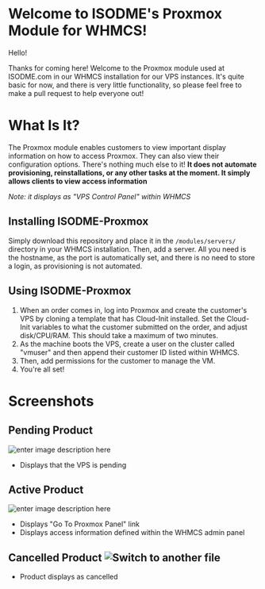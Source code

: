 # Welcome to ISODME's Proxmox Module for WHMCS!
Hello!

Thanks for coming here! Welcome to the Proxmox module used at ISODME.com in our WHMCS installation for our VPS instances. It's quite basic for now, and there is very little functionality, so please feel free to make a pull request to help everyone out!

# What Is It?

The Proxmox module enables customers to view important display information on how to access Proxmox. They can also view their configuration options. There's nothing much else to it! **It does not automate provisioning, reinstallations, or any other tasks at the moment. It simply allows clients to view access information**

*Note: it displays as "VPS Control Panel" within WHMCS*

## Installing ISODME-Proxmox

Simply download this repository and place it in the `/modules/servers/` directory in your WHMCS installation. Then, add a server. All you need is the hostname, as the port is automatically set, and there is no need to store a login, as provisioning is not automated.

## Using ISODME-Proxmox

1. When an order comes in, log into Proxmox and create the customer's VPS by cloning a template that has Cloud-Init installed. Set the Cloud-Init variables to what the customer submitted on the order, and adjust disk/CPU/RAM. This should take a maximum of two minutes.
2. As the machine boots the VPS, create a user on the cluster called "vmuser" and then append their customer ID listed within WHMCS. 
3. Then, add permissions for the customer to manage the VM. 
4. You're all set! 

# Screenshots
## Pending Product
![enter image description here](https://i.ibb.co/wd4dqCw/image.png)
* Displays that the VPS is pending
## Active Product
![enter image description here](https://i.ibb.co/Tb7bnRC/image.png)

* Displays "Go To Proxmox Panel" link
* Displays access information defined within the WHMCS admin panel
## Cancelled Product ![Switch to another file](https://i.ibb.co/G5Dz6VM/tobedeleted.png)
* Product displays as cancelled
